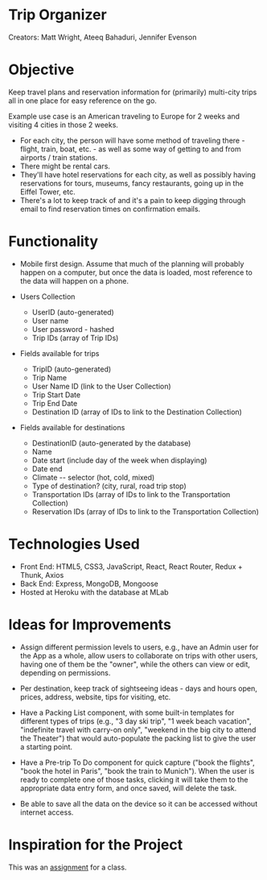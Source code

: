 Trip Organizer
=============
Creators: Matt Wright, Ateeq Bahaduri, Jennifer Evenson

Objective
=========
Keep travel plans and reservation information for (primarily) multi-city trips all in one place for easy reference on the go.

Example use case is an American traveling to Europe for 2 weeks and visiting 4 cities in those 2 weeks. 
* For each city, the person will have some method of traveling there - flight, train, boat, etc. - as well as some way of getting to and from airports / train stations. 
* There might be rental cars. 
* They'll have hotel reservations for each city, as well as possibly having reservations for tours, museums, fancy restaurants, going up in the Eiffel Tower, etc. 
* There's a lot to keep track of and it's a pain to keep digging through email to find reservation times on confirmation emails.

Functionality
=============
* Mobile first design. Assume that much of the planning will probably happen on a computer, but once the data is loaded, most reference to the data will happen on a phone.

* Users Collection
    * UserID (auto-generated)
    * User name
    * User password - hashed
    * Trip IDs (array of Trip IDs)

* Fields available for trips
	*	TripID (auto-generated)
	*	Trip Name
	*	User Name ID (link to the User Collection)
	*	Trip Start Date
    *	Trip End Date
	*	Destination ID (array of IDs to link to the Destination Collection)

* Fields available for destinations
	*	DestinationID (auto-generated by the database)
	*	Name
	*	Date start (include day of the week when displaying)
	*	Date end
	*	Climate -- selector (hot, cold, mixed)
	*	Type of destination? (city, rural, road trip stop)
	*	Transportation IDs (array of IDs to link to the Transportation Collection)
	*	Reservation IDs (array of IDs to link to the Transportation Collection)

Technologies Used
=================
* Front End: HTML5, CSS3, JavaScript, React, React Router, Redux + Thunk, Axios
* Back End: Express, MongoDB, Mongoose
* Hosted at Heroku with the database at MLab

Ideas for Improvements
======================
* Assign different permission levels to users, e.g., have an Admin user for the App as a whole, allow users to collaborate on trips with other users, having one of them be the "owner", while the others can view or edit, depending on permissions.

* Per destination, keep track of sightseeing ideas - days and hours open, prices, address, website, tips for visiting, etc.

* Have a Packing List component, with some built-in templates for different types of trips (e.g., "3 day ski trip", "1 week beach vacation", "indefinite travel with carry-on only", "weekend in the big city to attend the Theater") that would auto-populate the packing list to give the user a starting point.

* Have a Pre-trip To Do component for quick capture ("book the flights", "book the hotel in Paris", "book the train to Munich"). When the user is ready to complete one of those tasks, clicking it will take them to the appropriate data entry form, and once saved, will delete the task.

* Be able to save all the data on the device so it can be accessed without internet access.

Inspiration for the Project
===========================
This was an [assignment](assignment.md) for a class. 

